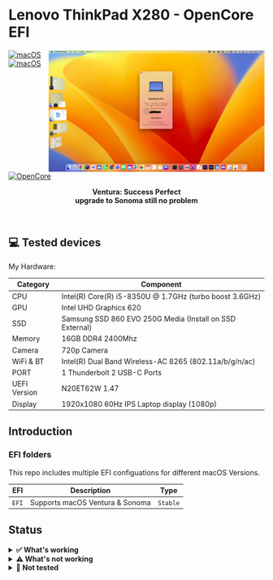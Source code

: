 # Lenovo ThinkPad X280 - OpenCore EFI

<img align="right" src="image/success.png" alt="macOS Sonoma running on the T480" width="425">

[![macOS](https://img.shields.io/badge/macOS-Ventura-brightgreen.svg)](https://developer.apple.com/documentation/macos-release-notes)
[![macOS](https://img.shields.io/badge/macOS-Sonoma-brightgreen.svg)](https://developer.apple.com/documentation/macos-release-notes)
[![OpenCore](https://img.shields.io/badge/OpenCore-0.9.3-blue)](https://github.com/acidanthera/OpenCorePkg)

<p align="center">
   <strong>Ventura: Success Perfect</strong>
   <br />
   <strong>upgrade to Sonoma still no problem</strong>
</p>
</br>

## 💻 Tested devices

My Hardware:

| Category     | Component                                                  |
| ---------    | -----------------------------------------------------------|
| CPU          | Intel(R) Core(R) i5-8350U @ 1.7GHz (turbo boost 3.6GHz)    |
| GPU          | Intel UHD Graphics 620                                     |
| SSD          | Samsung SSD 860 EVO 250G Media (Install on SSD External)   |
| Memory       | 16GB DDR4 2400Mhz                                          |
| Camera       | 720p Camera                                                |
| WiFi & BT    | Intel(R) Dual Band Wireless-AC 8265 (802.11a/b/g/n/ac)     |
| PORT         | 1 Thunderbolt 2 USB-C Ports                                |
| UEFI Version | N20ET62W 1.47                                              |
| Display      | 1920x1080 60Hz IPS Laptop display (1080p)                  |

## Introduction

### EFI folders

This repo includes multiple EFI configuations for different macOS Versions.

| EFI               | Description                                                               | Type      |
| ----------------- | ------------------------------------------------------------------------- | --------- |
| `EFI`             | Supports macOS Ventura & Sonoma             | `Stable`  |

## Status

<details>  
<summary><strong>✅ What's working</strong></summary>
</br>

- [X] Intel WiFi & Bluetooth (thanks to [itlwn](https://github.com/OpenIntelWireless/itlwm))
- [X] Brightness / Volume Control
- [X] Battery Information
- [X] Audio (Audio Jack & Speaker)
- [X] USB Ports & Built-in Camera
- [X] Graphics Acceleration
- [X] Trackpoint / Touchpad
- [X] Power management / Sleep
- [X] FaceTime / iMessage (iServices)
- [X] HDMI
- [X] Automatic OS updates
- [X] Handoff / Universal Clipboard
- [X] Sidecar (Cable) / AirPlay to Mac
- [X] SIP / FireVault 2
- [X] USB-C
- [X] Safari DRM
- [x] Dualbooting Windows (with OpenCore)

</details>

<details>  
<summary><strong>⚠️ What's not working</strong></summary>
</br>

- [ ] AirDrop & Continuity (only devices with Intel WiFi)
- [ ] Fingerprint Reader (Disabled with NoTouchID kext)
- [ ] Sidecar Wireless
- [ ] Apple Watch Unlock

</details>

<details>  
<summary><strong>🔄 Not tested</strong></summary>
</br>

- [ ] WWAN

</details>
